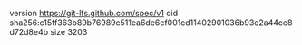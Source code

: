 version https://git-lfs.github.com/spec/v1
oid sha256:c15ff363b89b76989c511ea6de6ef001cd11402901036b93e2a44ce8d72d8e4b
size 3203
